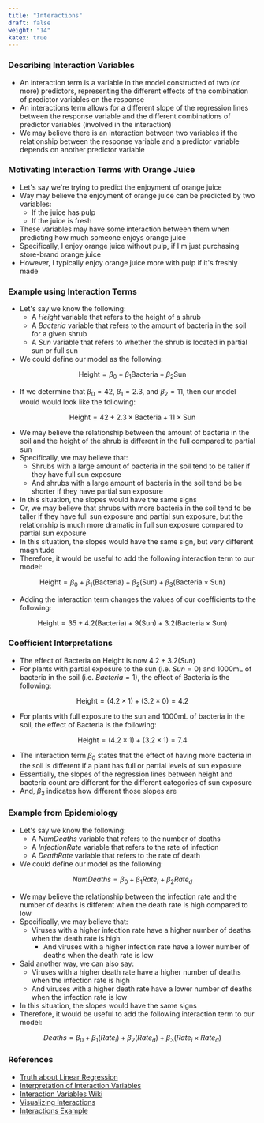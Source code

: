 ```yaml
---
title: "Interactions"
draft: false
weight: "14"
katex: true
---
```


### Describing Interaction Variables
- An interaction term is a variable in the model constructed of two (or more) predictors, representing the different effects of the combination of predictor variables on the response
- An interactions term allows for a different slope of the regression lines between the response variable and the different combinations of predictor variables (involved in the interaction)
- We may believe there is an interaction between two variables if the relationship between the response variable and a predictor variable depends on another predictor variable

### Motivating Interaction Terms with Orange Juice
- Let's say we're trying to predict the enjoyment of orange juice
- Way may believe the enjoyment of orange juice can be predicted by two variables:
	- If the juice has pulp
	- If the juice is fresh
- These variables may have some interaction between them when predicting how much someone enjoys orange juice
- Specifically, I enjoy orange juice without pulp, if I'm just purchasing store-brand orange juice
- However, I typically enjoy orange juice more with pulp if it's freshly made

### Example using Interaction Terms
- Let's say we know the following:
	- A *Height* variable that refers to the height of a shrub
	- A *Bacteria* variable that refers to the amount of bacteria in the soil for a given shrub
	- A *Sun* variable that refers to whether the shrub is located in partial sun or full sun
- We could define our model as the following:

$$ \text{Height} = \beta_0 + \beta_1\text{Bacteria} + \beta_2\text{Sun} $$

- If we determine that $\beta_0 = 42$, $\beta_1 = 2.3$, and $\beta_2 = 11$, then our model would would look like the following:

$$ \text{Height} = 42 + 2.3 \times \text{Bacteria} + 11 \times \text{Sun} $$

- We may believe the relationship between the amount of bacteria in the soil and the height of the shrub is different in the full compared to partial sun
- Specifically, we may believe that:
	- Shrubs with a large amount of bacteria in the soil tend to be taller if they have full sun exposure
	- And shrubs with a large amount of bacteria in the soil tend be be shorter if they have partial sun exposure
- In this situation, the slopes would have the same signs
- Or, we may believe that shrubs with more bacteria in the soil tend to be taller if they have full sun exposure and partial sun exposure, but the relationship is much more dramatic in full sun exposure compared to partial sun exposure
- In this situation, the slopes would have the same sign, but very different magnitude
- Therefore, it would be useful to add the following interaction term to our model:

$$ \text{Height} = \beta_0 + \beta_1(\text{Bacteria}) + \beta_2(\text{Sun}) + \beta_3(\text{Bacteria}\times\text{Sun}) $$

- Adding the interaction term changes the values of our coefficients to the following:

$$ \text{Height} = 35 + 4.2(\text{Bacteria}) + 9(\text{Sun}) + 3.2(\text{Bacteria}\times\text{Sun}) $$

### Coefficient Interpretations
- The effect of Bacteria on Height is now $4.2 + 3.2(Sun)$
- For plants with partial exposure to the sun (i.e. $Sun = 0$) and 1000mL of bacteria in the soil (i.e. $Bacteria = 1$), the effect of Bacteria is the following:

$$ \text{Height} = (4.2 \times 1) + (3.2 \times 0) = 4.2 $$

- For plants with full exposure to the sun and 1000mL of bacteria in the soil, the effect of Bacteria is the following:

$$ \text{Height} = (4.2 \times 1) + (3.2 \times 1) = 7.4 $$

- The interaction term $\beta_0$ states that the effect of having more bacteria in the soil is different if a plant has full or partial levels of sun exposure
- Essentially, the slopes of the regression lines between height and bacteria count are different for the different categories of sun exposure
- And, $\beta_3$ indicates how different those slopes are

### Example from Epidemiology
- Let's say we know the following:
	- A *NumDeaths* variable that refers to the number of deaths
	- A *InfectionRate* variable that refers to the rate of infection
	- A *DeathRate* variable that refers to the rate of death
- We could define our model as the following:

$$ NumDeaths = \beta_0 + \beta_1 Rate_{i} + \beta_2 Rate_{d} $$

- We may believe the relationship between the infection rate and the number of deaths is different when the death rate is high compared to low
- Specifically, we may believe that:
	- Viruses with a higher infection rate have a higher number of deaths when the death rate is high
        - And viruses with a higher infection rate have a lower number of deaths when the death rate is low
- Said another way, we can also say:
	- Viruses with a higher death rate have a higher number of deaths when the infection rate is high
	- And viruses with a higher death rate have a lower number of deaths when the infection rate is low
- In this situation, the slopes would have the same signs
- Therefore, it would be useful to add the following interaction term to our model:

$$ Deaths = \beta_0 + \beta_1(Rate_{i}) + \beta_2(Rate_{d}) + \beta_3(Rate_{i} \times Rate_{d}) $$

### References
- [Truth about Linear Regression](http://www.stat.cmu.edu/~cshalizi/TALR/TALR.pdf)
- [Interpretation of Interaction Variables](https://www.theanalysisfactor.com/interpreting-interactions-in-regression/)
- [Interaction Variables Wiki](https://en.wikipedia.org/wiki/Interaction_(statistics))
- [Visualizing Interactions](https://cran.r-project.org/web/packages/interactions/vignettes/interactions.html)
- [Interactions Example](https://www.econometrics-with-r.org/8-3-interactions-between-independent-variables.html)
